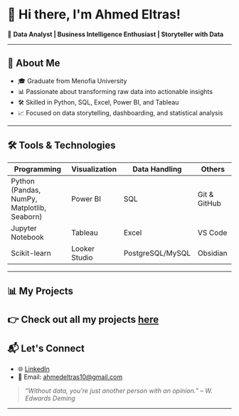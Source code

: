 # 👋 Hi there, I'm Ahmed Eltras!

🎯 **Data Analyst | Business Intelligence Enthusiast | Storyteller with Data**

---

## 🧠 About Me

- 🎓 Graduate from Menofia University
- 📊 Passionate about transforming raw data into actionable insights
- 🛠️ Skilled in Python, SQL, Excel, Power BI, and Tableau
- 📈 Focused on data storytelling, dashboarding, and statistical analysis

---

## 🛠️ Tools & Technologies

| Programming | Visualization | Data Handling | Others |
|-------------|---------------|----------------|--------|
| Python (Pandas, NumPy, Matplotlib, Seaborn) | Power BI | SQL | Git & GitHub |
| Jupyter Notebook | Tableau | Excel | VS Code |
| Scikit-learn | Looker Studio | PostgreSQL/MySQL | Obsidian |

---

## 📊 My Projects
👉 Check out all my projects [here](https://github.com/AhmedxEltras?tab=repositories)
---

## 📬 Let's Connect

- 🌐 [LinkedIn]([https://www.linkedin.com/in/ahmedeltras/](https://www.linkedin.com/in/ahmed-eltras-95654a35a/))
- 📧 Email: ahmedeltras10@gmail.com

> *“Without data, you're just another person with an opinion.” – W. Edwards Deming*

---


<!-- Proudly created with GPRM ( https://gprm.itsvg.in ) -->
